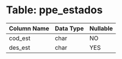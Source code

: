 # Table: ppe_estados

| Column Name | Data Type | Nullable |
|-------------|-----------|----------|
| cod_est | char | NO |
| des_est | char | YES |
